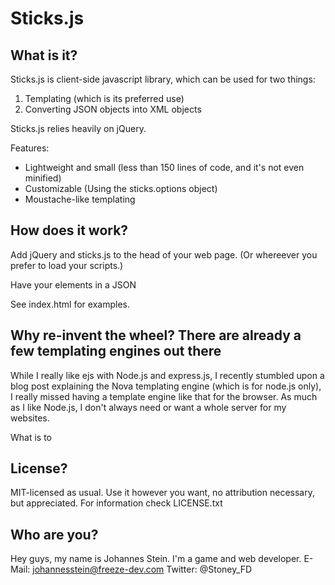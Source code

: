 Sticks.js
=========

What is it?
-----------

Sticks.js is client-side javascript library, which can be used for two things:

1. Templating (which is its preferred use)
2. Converting JSON objects into XML objects

Sticks.js relies heavily on jQuery.

Features:
- Lightweight and small (less than 150 lines of code, and it's not even minified)
- Customizable (Using the sticks.options object)
- Moustache-like templating


How does it work?
-----------------

Add jQuery and sticks.js to the head of your web page. (Or whereever you prefer to load
your scripts.) 
 
Have your elements in a JSON 
 
See index.html for examples. 


Why re-invent the wheel? There are already a few templating engines out there
-----------------------------------------------------------------------------
While I really like ejs with Node.js and express.js, I recently stumbled upon a blog post 
explaining the Nova templating engine (which is for node.js only), I really missed having 
a template engine like that for the browser. 
As much as I like Node.js, I don't always need or want a whole server for my websites.


What is to 


License?
--------

MIT-licensed as usual. Use it however you want, no attribution necessary, but appreciated. 
For information check LICENSE.txt 

Who are you?
------------

Hey guys, my name is Johannes Stein. I'm a game and web developer.
E-Mail: johannesstein@freeze-dev.com 
Twitter: @Stoney_FD